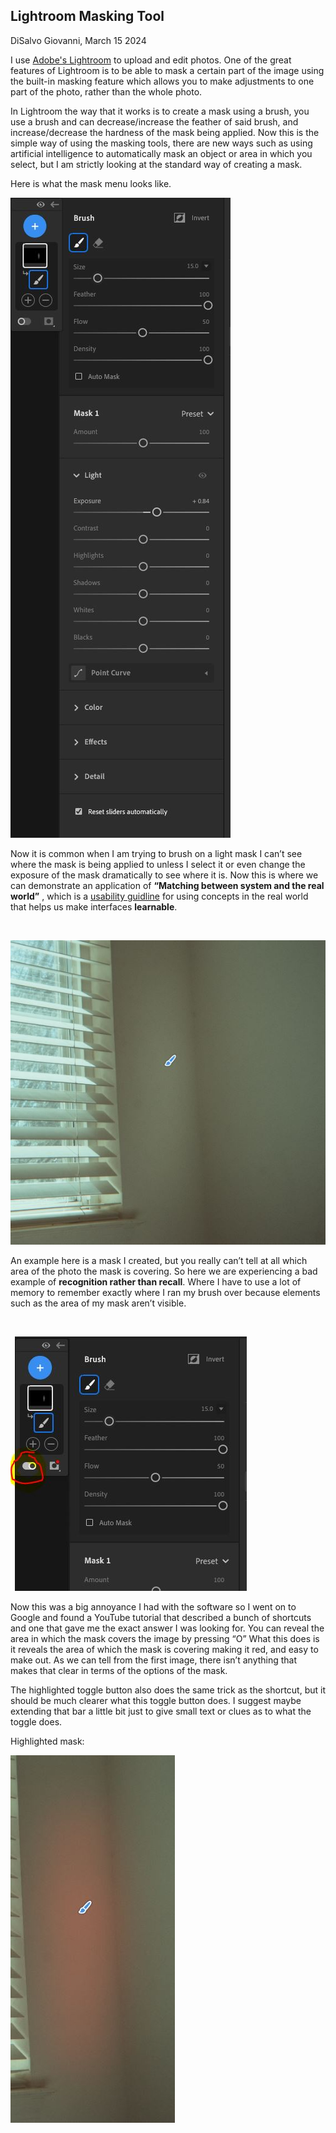 ## Lightroom Masking Tool

DiSalvo Giovanni, March 15 2024

I use [Adobe's Lightroom](https://en.wikipedia.org/wiki/Adobe_Lightroom) to upload and edit photos. One of the great features of Lightroom is to be able to mask a certain part of the image using the built-in masking feature which allows you to make adjustments to one part of the photo, rather than the whole photo.

In Lightroom the way that it works is to create a mask using a brush, you use a brush and can decrease/increase the feather of said brush, and increase/decrease the hardness of the mask being applied. Now this is the simple way of using the masking tools, there are new ways such as using artificial intelligence to automatically mask an object or area in which you select, but I am strictly looking at the standard way of creating a mask.

Here is what the mask menu looks like.
</br>

![](Capture.JPG)
</br>

Now it is common when I am trying to brush on a light mask I can’t see where the mask is being applied to unless I select it or even change the exposure of the mask dramatically to see where it is. Now this is where we can demonstrate an application of **“Matching between system and the real world”** , which is a [usability guidline](https://www.nngroup.com/articles/ten-usability-heuristics/) for using concepts in the real world that helps us make interfaces **learnable**.

</br>

![](Capture2.JPG)
</br>

An example here is a mask I created, but you really can’t tell at all which area of the photo the mask is covering. So here we are experiencing a bad example of **recognition rather than recall**. Where I have to use a lot of memory to remember exactly where I ran my brush over because elements such as the area of my mask aren’t visible.

</br>

![](Capture4.JPG)
</br>

Now this was a big annoyance I had with the software so I went on to Google and found a YouTube tutorial that described a bunch of shortcuts and one that gave me the exact answer I was looking for. You can reveal the area in which the mask covers the image by pressing “O” What this does is it reveals the area of which the mask is covering making it red, and easy to make out. As we can tell from the first image, there isn’t anything that makes that clear in terms of the options of the mask.

The highlighted toggle button also does the same trick as the shortcut, but it should be much clearer what this toggle button does. I suggest maybe extending that bar a little bit just to give small text or clues as to what the toggle does.

Highlighted mask:
<br>

![](Capture3.JPG)
<br>

